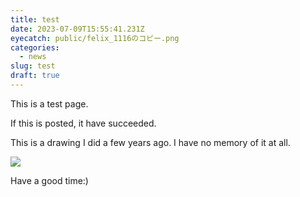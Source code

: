 ```yaml
---
title: test
date: 2023-07-09T15:55:41.231Z
eyecatch: public/felix_1116のコピー.png
categories:
  - news
slug: test
draft: true
---
```

This is a test page.

If this is posted, it have succeeded.

This is a drawing I did a few years ago. I have no memory of it at all.

![](public/felix_1116のコピー.png)

Have a good time:)